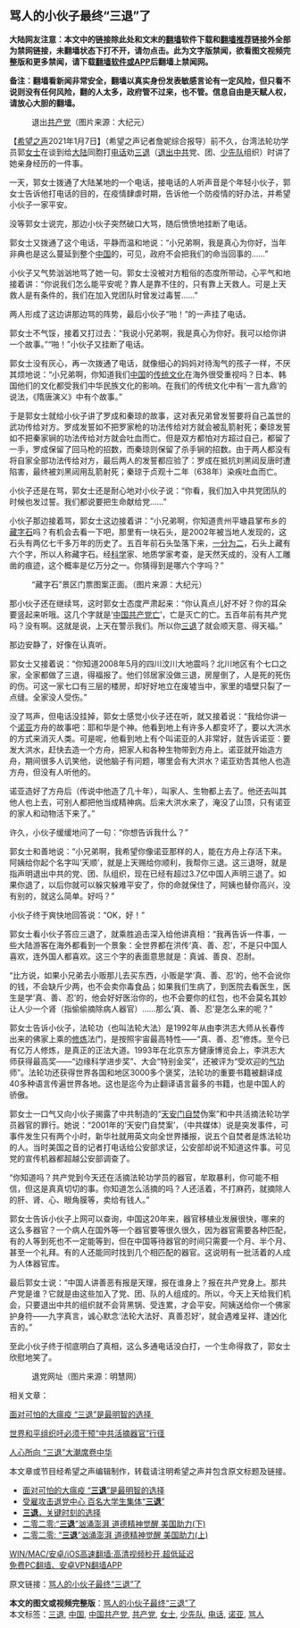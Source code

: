  <h2>骂人的小伙子最终“三退”了</h2> <p class="notice"><b>大陆网友注意：本文中的链接除此处和文末的<a href="https://github.com/bannedbook/fanqiang" >翻墙</a>软件下载和<a href="https://github.com/killgcd/justmysocks/blob/master/README.md">翻墙推荐</a>链接外全部为禁网链接，未翻墙状态下打不开，请勿点击。此为文字版禁闻，欲看图文视频完整版和更多禁闻，请下载<a href="https://github.com/bannedbook/fanqiang">翻墙软件或APP</a>后翻墙上禁闻网。</p><p>备注：翻墙看新闻非常安全，翻墙以真实身份发表敏感言论有一定风险，但只看不说则没有任何风险，翻的人太多，政府管不过来，也不管。信息自由是天赋人权，请放心大胆的翻墙。</b></p>  <div class="entry"> <figure><figcaption>退出<a href="https://www.bannedbook.org/bnews/tag/%e5%85%b1%e4%ba%a7%e5%85%9a/" class="st_tag internal_tag" rel="tag" title="标签 共产党 下的日志">共产党</a>（图片来源：大纪元）</figcaption></figure> <p>【<span class='wp_keywordlink_affiliate'><a href="https://www.soundofhope.org" title="希望之声" target="_blank">希望之声</a></span>2021年1月7日】（希望之声记者詹妮综合报导）前不久，台湾法轮功学员郭<a href="https://www.bannedbook.org/bnews/tag/%e5%a5%b3%e5%a3%ab/" class="st_tag internal_tag" rel="tag" title="标签 女士 下的日志">女士</a>在谈到给<span class='wp_keywordlink_affiliate'><a href="https://www.bannedbook.org/" title="大陆" target="_blank">大陆</a></span>同胞打<a href="https://www.bannedbook.org/bnews/tag/%e7%94%b5%e8%af%9d/" class="st_tag internal_tag" rel="tag" title="标签 电话 下的日志">电话</a>劝<span class='wp_keywordlink'><a href="http://tuidang.epochtimes.com/" title="三退-退出党团队" rel="nofollow" target="_blank">三退</a></span>（<span class='wp_keywordlink'><a href="http://tuidang.epochtimes.com/" title="退出中共" target="_blank">退出中共</a></span>党、团、<a href="https://www.bannedbook.org/bnews/tag/%e5%b0%91%e5%85%88%e9%98%9f/" class="st_tag internal_tag" rel="tag" title="标签 少先队 下的日志">少先队</a>组织）时讲了她亲身经历的一件事。</p> <p>一天，郭女士拨通了大陆某地的一个电话，接电话的人听声音是个年轻小伙子，郭女士告诉他打电话的目的，在疫情肆虐时期，告诉他一个防疫情的好办法，并希望小伙子一家平安。</p> <p>没等郭女士说完，那边小伙子突然破口大骂，随后愤愤地挂断了电话。</p> <p>郭女士又拨通了这个电话，平静而温和地说：“小兄弟啊，我是真心为你好，当年非典也是这么蔓延到整个<span class='wp_keywordlink_affiliate'><a href="https://www.bannedbook.org/" title="中国" target="_blank">中国</a></span>的，可见，政府不会把我们的命当回事的……”</p> <p>小伙子又气势汹汹地骂了她一句。郭女士没被对方粗俗的态度所带动，心平气和地接着讲：“你说我们怎么能平安呢？靠人是靠不住的，只有靠上天救人。可是上天救人是有条件的，我们在加入党团队时曾发过毒誓……”</p> <p>两人形成了这边讲那边骂的阵势，最后小伙子“啪！”的一声挂了电话。</p> <p>郭女士不气馁，接着又打过去：“我说小兄弟啊，我是真心为你好。我可以给你讲一个故事。”“啪！”小伙子又挂断了电话。</p> <p>郭女士没有灰心，再一次拨通了电话，就像细心的妈妈对待淘气的孩子一样，不厌其烦地说：“小兄弟啊，你知道我们<a href="https://www.bannedbook.org/bnews/tag/%E4%B8%AD%E5%9B%BD/" class="st_tag internal_tag" rel="tag" title="标签 中国 下的日志">中国</a>的<span class='wp_keywordlink_affiliate'><a href="https://www.bannedbook.org/bnews/tculture/" title="传统文化" target="_blank">传统文化</a></span>在海外很受重视吗？日本、韩国他们的文化都受我们中华民族文化的影响。在我们的传统文化中有‘一言九鼎’的说法，《隋唐演义》中有个故事。”</p>  <p>于是郭女士就给小伙子讲了罗成和秦琼的故事，这对表兄弟曾发誓要将自己盖世的武功传给对方。罗成发誓如不把罗家枪的功法传给对方就会被乱箭射死；秦琼发誓如不把秦家锏的功法传给对方就会吐血而亡。但是双方都怕对方超过自己，都留了一手，罗成保留了回马枪的招数，而秦琼则保留了杀手锏的招数。由于两人都没有将自家全部功法传给对方，最后两人的发誓都应验了：罗成在抵抗刘黑闼反唐时遭陷害，最终被刘黑闼用乱箭射死；秦琼于贞观十二年（638年）染疾吐血而亡。</p> <p>小伙子还是在骂，郭女士还是耐心地对小伙子说：“你看，我们加入中共党团队的时候也发过誓。我们都说要把生命献给党……”</p> <p>小伙子那边接着骂，郭女士这边接着讲：“小兄弟啊，你知道贵州平塘县掌布乡的<span class='wp_keywordlink'><a href="https://www.bannedbook.org/forum11/topic185.html" title="禁片：天降巨石昭示中共将亡" target="_blank">藏字石</a></span>吗？有机会去看一下吧，那里有一块石头，是2002年被当地人发现的，这石头有两亿七千多万年的历史了。五百年前石头坠落下来，<span class='wp_keywordlink'><a href="https://www.bannedbook.org/forum11/topic291.html" title="禁片：对共产党要一分为二吗" target="_blank">一分为二</a></span>，石头上藏有六个字，所以人称藏字石。经<span class='wp_keywordlink'><a href="https://www.bannedbook.org/forum11/topic309.html" title="禁片：“科学”的棍子" target="_blank">科学</a></span>家、地质学家考查，是天然天成的，没有人工雕凿的痕迹，这个概率是亿万分之一。你猜得到是哪六个字吗？”</p> <figure><figcaption>“藏字石”景区门票图案正面。（图片来源：大纪元）</figcaption></figure> <p>那小伙子还在继续骂，这时郭女士态度严肃起来：“你认真点儿好不好？你的耳朵要竖起来听哦。这几个字就是‘<span class='wp_keywordlink'><a href="https://www.bannedbook.org/forum11/topic3194.html" title="视频：贵州藏字石 惊现中国共产党亡" target="_blank">中国共产党亡</a></span>’，亡是灭亡的亡。五百年前有共产党吗？没有啊。这就是说，上天在警示我们。所以你<a href="https://www.bannedbook.org/bnews/tag/%e4%b8%89%e9%80%80/" class="st_tag internal_tag" rel="tag" title="标签 三退 下的日志">三退</a>了就会顺天意、得天福。”</p> <p>那边安静了，好像在认真听。</p> <p>郭女士又接着说：“你知道2008年5月的四川汶川大地震吗？北川地区有个七口之家，全家都做了三退，得福报了。他们邻居家没做三退，房屋倒了，人是死的死伤的伤。可这一家七口有三层的楼房，却好好地立在废墟当中，家里的墙壁只裂了一点缝。全家没人受伤。”</p> <p>没了骂声，但电话没挂掉，郭女士感觉小伙子还在听，就又接着说：“我给你讲一个<a href="https://www.bannedbook.org/bnews/tag/%E8%AF%BA%E4%BA%9A/" class="st_tag internal_tag" rel="tag" title="标签 诺亚 下的日志">诺亚</a>方舟的故事吧：耶和华是个神。他看到地上有许多人都变坏了，要以大洪水的方式来消灭人类。可是呢，他看到地上有个叫诺亚的人非常好，就告诉诺亚：要发大洪水，赶快去造一个方舟，把家人和各种生物带到方舟上。诺亚就开始造方舟，期间很多人讥笑他，说他脑子有问题，哪里会有大洪水？诺亚劝吿其他人也造方舟，但没有人听他的。</p> <p>诺亚造好了方舟后（传说中他造了几十年），叫家人、生物都上去了。他还去叫其他人也上去，可别人都把他当成精神病。后来大洪水来了，淹没了山顶，只有诺亚的家人和动物活下来了。”</p>  <p>许久，小伙子缓缓地问了一句：“你想告诉我什么？”</p> <p>郭女士和善地说：“小兄弟啊，我希望你像诺亚那样的人，能在方舟上存活下来。阿姨给你起个名字叫‘天顺’，就是上天赐给你顺利，我帮你三退。这三退呀，就是指声明退出中共的党、团、队组织，现在已经有超过3.7亿中国人声明三退了。如果你退了，以后你就可以躲灾躲难平安了，你的命就保住了，阿姨也替你高兴，没有别的，就这么简单。好吗？”</p> <p>小伙子终于爽快地回答说：“OK，好！”</p> <p>郭女士看小伙子答应三退了，就乘胜追击深入给他讲真相：“我再告诉一件事，一些大陆游客在海外都看到一个景象：全世界都在洪传‘真、善、忍’，不是只中国人喜欢，连外国人都喜欢。这三个字的表面意思就是：真诚、善良、忍耐。</p> <p>“比方说，如果小兄弟去小贩那儿去买东西，小贩是学‘真、善、忍’的，他不会讹你的钱，不会缺斤少两，也不会卖你毒食品；如果我们生病了，到医院去看医生，医生是学‘真、善、忍’的，他会好好医治你的，也不会要你的红包，也不会莫名其妙让人少一个肾（指偷偷摘除病人器官）……那么‘真、善、忍’是怎么来的呢？”</p> <p>郭女士告诉小伙子，法轮功（也叫法轮大法）是1992年从由李洪志大师从长春传出来的佛家上乘的<span class='wp_keywordlink'><a href="https://www.qi-gong.me/" title="气功修炼网" target="_blank">修炼</a></span>法门，是按照宇宙最高特性——“真、善、忍”修炼。至今已有亿万人修炼，是真正的正法大道。1993年在北京东方健康博览会上，李洪志大师获得最高奖——“边缘科学进步奖”、大会“特别金奖“，还被评为“受欢迎的<span class='wp_keywordlink'><a href="https://www.qi-gong.me/" title="气功修炼网" target="_blank">气功</a></span>师”。法轮功还获得世界各国和地区3000多个褒奖，法轮功的重要书籍被翻译成40多种语言传遍世界各地。这也是迄今为止翻译语言最多的书籍，也是中国人的骄傲。</p> <p>郭女士一口气又向小伙子揭露了中共制造的“<span class='wp_keywordlink'><a href="https://www.bannedbook.org/forum7/topic126.html" title="天安门自焚真相" target="_blank">天安门自焚</a></span>伪案”和中共活摘法轮功学员器官的罪行。她说：“2001年的‘天安门自焚案’，（中共媒体）说是突发事件，可事件发生只有两个小时，新华社就用英文向全世界播报，说五个自焚者是炼法轮功的人。当时美国之音的记者打电话给公安部求证，公安部却说不知道这件事。可见党的宣传机器都超越公安部调查了。</p> <p>“你知道吗？共产党到今天还在活摘法轮功学员的器官，牟取暴利，你可能不相信，但这是真真切切的事。你知道怎么活摘的吗？人还活着，不打麻药，就摘除人的肝、肾、心、眼角膜等，卖给有钱人。”</p>  <p>郭女士告诉小伙子上网可以查询，中国这20年来，器官移植业发展很快，哪来的这么多器官？一个病人在国外等一个器官要等很久很久，因为器官需要各种匹配，有的人等到死也不一定能等到，但在中国等待器官的时间只需要一个月、半个月、甚至一个礼拜。有的人还能同时找到几个相匹配的器官。这说明有一批活着的人成为人体器官库。</p> <p>最后郭女士说：“中国人讲善恶有报是天理，报在谁身上？报在共产党身上。那共产党是谁？它就是由这些加入了党、团、队的人组成的。所以，今天上天给我们机会，只要退出中共的组织就不会背黑锅、受连累，才会平安。阿姨送给你一个佛家护身符——九字真言，诚心默念‘法轮大法好、真善忍好’，就会遇难呈祥、逢凶化吉的。”</p> <p>至此小伙子终于彻底明白了真相，这么多通电话没白打，一个生命得救了，郭女士欣慰地笑了。</p> <figure><figcaption>退党网址（图片来源：明慧网）</figcaption></figure> <p>相关文章：</p> <p><a href="https://www.soundofhope.org/post/460487">面对可怕的大瘟疫 “三退”是最明智的选择 </a></p> <p><a href="https://www.soundofhope.org/post/458503">世界和平组织吁必须干预“中共活摘器官”行径</a></p> <p><a href="https://www.soundofhope.org/post/458143">人心所向 “三退”大潮席卷中华</a></p> <p>本文章或节目经希望之声编辑制作，转载请注明希望之声并包含原文标题及链接。</p>  <ul class='op-related-articles' title='相关阅读'> <li><a href='https://www.bannedbook.org/bnews/cnnews/20210105/1461529.html' target='_blank'>面对可怕的大瘟疫 “<b>三退</b>”是最明智的选择</a></li> <li><a href='https://www.bannedbook.org/bnews/taiwannews/20210105/1461193.html' target='_blank'>受雇攻击退党中心 百名大学生集体“<b>三退</b>”</a></li> <li><a href='https://www.bannedbook.org/bnews/bblog/20210103/1460231.html' target='_blank'><b>三退</b>，关键时刻的选择</a></li> <li><a href='https://www.bannedbook.org/bnews/comments/20210101/1459058.html' target='_blank'>二零二零:“<b>三退</b>”汹涌澎湃 道德精神觉醒 美国助力(下)</a></li> <li><a href='https://www.bannedbook.org/bnews/comments/20201231/1458487.html' target='_blank'>二零二零: “<b>三退</b>”汹涌澎湃 道德精神觉醒 美国助力(上)</a></li> </ul> <p class="texttj"> <a href="https://github.com/bannedbook/fanqiang/wiki/V2ray%E6%9C%BA%E5%9C%BA" target="_blank">WIN/MAC/安卓/iOS高速翻墙:高清视频秒开,超低延迟</a><br/> <a href="https://github.com/bannedbook/fanqiang/wiki/%E7%A6%81%E9%97%BB%E7%BD%91%E5%AE%89%E5%8D%93%E7%BF%BB%E5%A2%99%E6%96%B0%E9%97%BBAPP" target="_blank">免费PC翻墙、安卓VPN翻墙APP</a></p><p>原文链接：<a class="src_link"  href="https://www.soundofhope.org/post/461600" target="_blank">骂人的小伙子最终“三退”了</a></p><a name='sharetosocial'></a>       <div><b>本文的图文或视频完整版</b>：<a href='https://www.bannedbook.org/bnews/comments/20210110/1464599.html'>骂人的小伙子最终“三退”了</a></div>  </div><!--END ENTRY--> <div class="postfooter"> <div>本文标签：<a href="https://www.bannedbook.org/bnews/tag/%e4%b8%89%e9%80%80/" rel="tag">三退</a>, <a href="https://www.bannedbook.org/bnews/tag/%E4%B8%AD%E5%9B%BD/" rel="tag">中国</a>, <a href="https://www.bannedbook.org/bnews/tag/%e4%b8%ad%e5%9b%bd%e5%85%b1%e4%ba%a7%e5%85%9a/" rel="tag">中国共产党</a>, <a href="https://www.bannedbook.org/bnews/tag/%e5%85%b1%e4%ba%a7%e5%85%9a/" rel="tag">共产党</a>, <a href="https://www.bannedbook.org/bnews/tag/%e5%a5%b3%e5%a3%ab/" rel="tag">女士</a>, <a href="https://www.bannedbook.org/bnews/tag/%e5%b0%91%e5%85%88%e9%98%9f/" rel="tag">少先队</a>, <a href="https://www.bannedbook.org/bnews/tag/%e7%94%b5%e8%af%9d/" rel="tag">电话</a>, <a href="https://www.bannedbook.org/bnews/tag/%E8%AF%BA%E4%BA%9A/" rel="tag">诺亚</a>, <a href="https://www.bannedbook.org/bnews/tag/%E9%AA%82%E4%BA%BA/" rel="tag">骂人</a></div>  </div><!--END POSTFOOTER--> 
